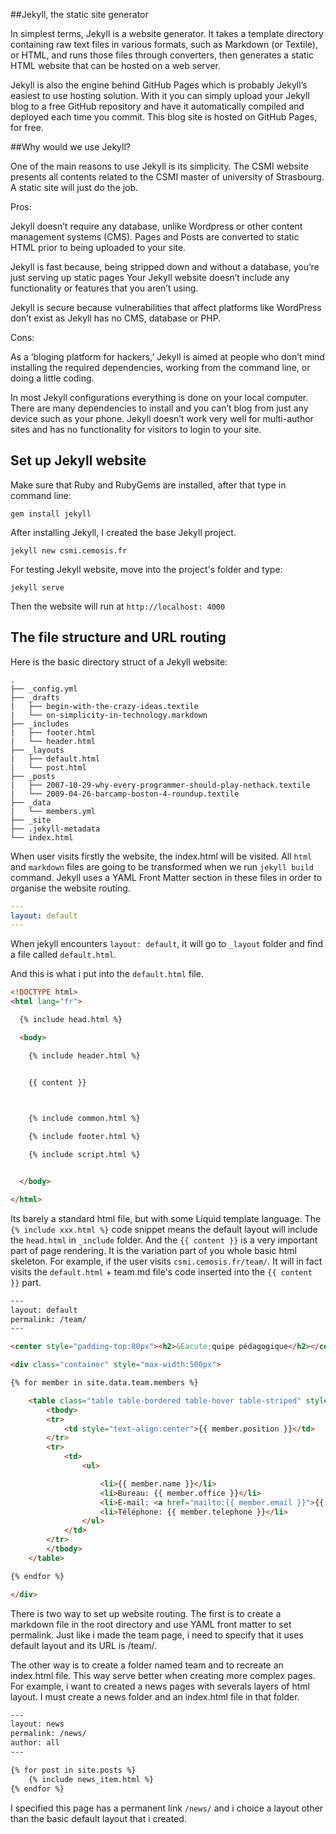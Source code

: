##Jekyll, the static site generator

In simplest terms, Jekyll is a website generator. It takes a template directory containing raw text files in various formats, such as Markdown (or Textile), or HTML, and runs those files through converters, then generates a static HTML website that can be hosted on a web server.

Jekyll is also the engine behind GitHub Pages which is probably Jekyll’s easiest to use hosting solution. With it you can simply upload your Jekyll blog to a free GitHub repository and have it automatically compiled and deployed each time you commit. This blog site is hosted on GitHub Pages, for free.

##Why would we use Jekyll?

One of the main reasons to use Jekyll is its simplicity. The CSMI website presents all contents related to the CSMI master of university of Strasbourg. A static site will just do the job.

Pros:

Jekyll doesn’t require any database, unlike Wordpress or other content management systems (CMS). Pages and Posts are converted to static HTML prior to being uploaded to your site.

Jekyll is fast because, being stripped down and without a database, you’re just serving up static pages
Your Jekyll website doesn’t include any functionality or features that you aren’t using.

Jekyll is secure because vulnerabilities that affect platforms like WordPress don’t exist as Jekyll has no CMS, database or PHP.

Cons:

As a ‘bloging platform for hackers,’ Jekyll is aimed at people who don’t mind installing the required dependencies, working from the command line, or doing a little coding.

In most Jekyll configurations everything is done on your local computer. There are many dependencies to install and you can’t blog from just any device such as your phone.
Jekyll doesn’t work very well for multi-author sites and has no functionality for visitors to login to your site.

## Set up Jekyll website

Make sure that Ruby and RubyGems are installed, after that type in command line:

`gem install jekyll`

After installing Jekyll, I created the base Jekyll project.

`jekyll new csmi.cemosis.fr`

For testing Jekyll website, move into the project's folder and type:

`jekyll serve`

Then the website will run at `http://localhost: 4000`

## The file structure and URL routing

Here is the basic directory struct of a Jekyll website:

```
.
├── _config.yml
├── _drafts
|   ├── begin-with-the-crazy-ideas.textile
|   └── on-simplicity-in-technology.markdown
├── _includes
|   ├── footer.html
|   └── header.html
├── _layouts
|   ├── default.html
|   └── post.html
├── _posts
|   ├── 2007-10-29-why-every-programmer-should-play-nethack.textile
|   └── 2009-04-26-barcamp-boston-4-roundup.textile
├── _data
|   └── members.yml
├── _site
├── .jekyll-metadata
└── index.html
```

When user visits firstly the website, the index.html will be visited. All `html` and `markdown` files are going to be transformed when we run `jekyll build` command. Jekyll uses a YAML Front Matter section in these files in order to organise the website routing.

```yaml
---
layout: default
---
```

When jekyll encounters `layout: default`, it will go to `_layout` folder and find a file called `default.html`.

And this is what i put into the `default.html` file.

```html
<!DOCTYPE html>
<html lang="fr">

  {% include head.html %}

  <body>

    {% include header.html %}


    {{ content }}

    

    {% include common.html %}

    {% include footer.html %}

    {% include script.html %}


  </body>

</html>
```
Its barely a standard html file, but with some Liquid template language. 
The `{% include xxx.html %}` code snippet means the default layout will include the `head.html` in `_include` folder. And the `{{ content }}` is a very important part of page rendering. It is the variation part of you whole basic html skeleton.
For example, if the user visits `csmi.cemosis.fr/team/`. It will in fact visits the `default.html` + team.md file's code inserted into the `{{ content }}` part.

```html
---
layout: default
permalink: /team/
---

<center style="padding-top:80px"><h2>&Eacute;quipe pédagogique</h2></center>

<div class="container" style="max-width:500px">

{% for member in site.data.team.members %}

	<table class="table table-bordered table-hover table-striped" style="margin-top:50px">
		<tbody>
		<tr>
			<td style="text-align:center">{{ member.position }}</td>
		</tr>
		<tr>
			<td>
				<ul>

					<li>{{ member.name }}</li>
					<li>Bureau: {{ member.office }}</li>
					<li>E-mail: <a href="mailto:{{ member.email }}">{{ member.email }}</a></li>
					<li>Téléphone: {{ member.telephone }}</li>
				</ul>
			</td>
		</tr>
		</tbody>
	</table>

{% endfor %}

</div>

```

There is two way to set up website routing. The first is to create a markdown file in the root directory and use YAML front matter to set permalink. Just like i made the team page, i need to specify that it uses default layout and its URL is /team/.

The other way is to create a folder named team and to recreate an index.html file. This way serve better when creating more complex pages. For example, i want to created a news pages with severals layers of html layout. I must create a news folder and an index.html file in that folder.
```html
---
layout: news
permalink: /news/
author: all
---

{% for post in site.posts %}
	{% include news_item.html %}
{% endfor %}
``` 
I specified this page has a permanent link `/news/` and i choice a layout other than the basic default layout that i created.


